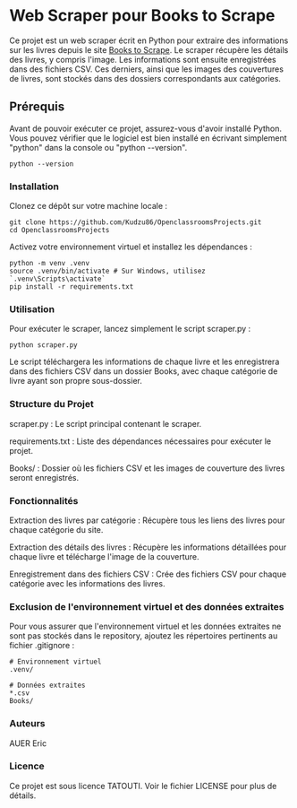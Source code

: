 # Web Scraper pour Books to Scrape


Ce projet est un web scraper écrit en Python pour extraire des informations sur les livres depuis le site [Books to Scrape](http://books.toscrape.com/). Le scraper récupère les détails des livres, y compris l'image. Les informations sont ensuite enregistrées dans des fichiers CSV. Ces derniers, ainsi que les images des couvertures de livres, sont stockés dans des dossiers correspondants aux catégories.



## Prérequis


Avant de pouvoir exécuter ce projet, assurez-vous d'avoir installé Python. Vous pouvez vérifier que le logiciel est bien installé en écrivant simplement "python" dans la console ou "python --version".

```
python --version
```



### Installation


Clonez ce dépôt sur votre machine locale :

```
git clone https://github.com/Kudzu86/OpenclassroomsProjects.git
cd OpenclassroomsProjects
```

Activez votre environnement virtuel et installez les dépendances :

```
python -m venv .venv
source .venv/bin/activate # Sur Windows, utilisez `.venv\Scripts\activate`
pip install -r requirements.txt
```



### Utilisation


Pour exécuter le scraper, lancez simplement le script scraper.py :

```
python scraper.py
```

Le script téléchargera les informations de chaque livre et les enregistrera dans des fichiers CSV dans un dossier Books, avec chaque catégorie de livre ayant son propre sous-dossier.




### Structure du Projet


scraper.py : Le script principal contenant le scraper.

requirements.txt : Liste des dépendances nécessaires pour exécuter le projet.

Books/ : Dossier où les fichiers CSV et les images de couverture des livres seront enregistrés.



### Fonctionnalités


Extraction des livres par catégorie : Récupère tous les liens des livres pour chaque catégorie du site.

Extraction des détails des livres : Récupère les informations détaillées pour chaque livre et télécharge l'image de la couverture.

Enregistrement dans des fichiers CSV : Crée des fichiers CSV pour chaque catégorie avec les informations des livres.



### Exclusion de l'environnement virtuel et des données extraites


Pour vous assurer que l'environnement virtuel et les données extraites ne sont pas stockés dans le repository, ajoutez les répertoires pertinents au fichier .gitignore :

```
# Environnement virtuel
.venv/

# Données extraites
*.csv
Books/
```



### Auteurs

AUER Eric



### Licence

Ce projet est sous licence TATOUTI. Voir le fichier LICENSE pour plus de détails.
